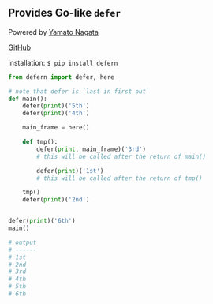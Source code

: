 Provides Go-like `defer`
-----------
Powered by [Yamato Nagata](https://twitter.com/514YJ)

[GitHub](https://github.com/nagataaaas/defern)

installation:
`$ pip install defern`

```python
from defern import defer, here

# note that defer is `last in first out`
def main():
    defer(print)('5th')
    defer(print)('4th')

    main_frame = here()

    def tmp():
        defer(print, main_frame)('3rd')
        # this will be called after the return of main()

        defer(print)('1st')
        # this will be called after the return of tmp()

    tmp()
    defer(print)('2nd')


defer(print)('6th')
main()

# output
# ------
# 1st
# 2nd
# 3rd
# 4th
# 5th
# 6th
```
